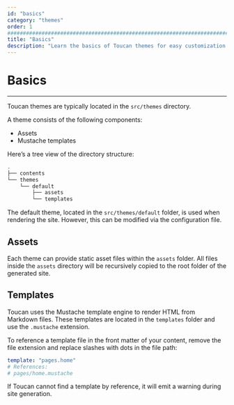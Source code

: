 ```yaml
---
id: "basics"
category: "themes"
order: 1
################################################################################
title: "Basics"
description: "Learn the basics of Toucan themes for easy customization and design"
---
```


# Basics
---

Toucan themes are typically located in the `src/themes` directory.

A theme consists of the following components:
- Assets
- Mustache templates

Here’s a tree view of the directory structure:

```sh
.
├── contents
└── themes
    └── default
        ├── assets
        └── templates
```

The default theme, located in the `src/themes/default` folder, is used when rendering the site. However, this can be modified via the configuration file.

## Assets

Each theme can provide static asset files within the `assets` folder. All files inside the `assets` directory will be recursively copied to the root folder of the generated site.

## Templates

Toucan uses the Mustache template engine to render HTML from Markdown files. These templates are located in the `templates` folder and use the `.mustache` extension.

To reference a template file in the front matter of your content, remove the file extension and replace slashes with dots in the file path:

```yaml
template: "pages.home"
# References:
# pages/home.mustache
```

If Toucan cannot find a template by reference, it will emit a warning during site generation.
